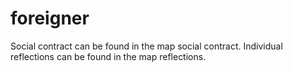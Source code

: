 # foreigner
Social contract can be found in the map social contract.
Individual reflections can be found in the map reflections.
